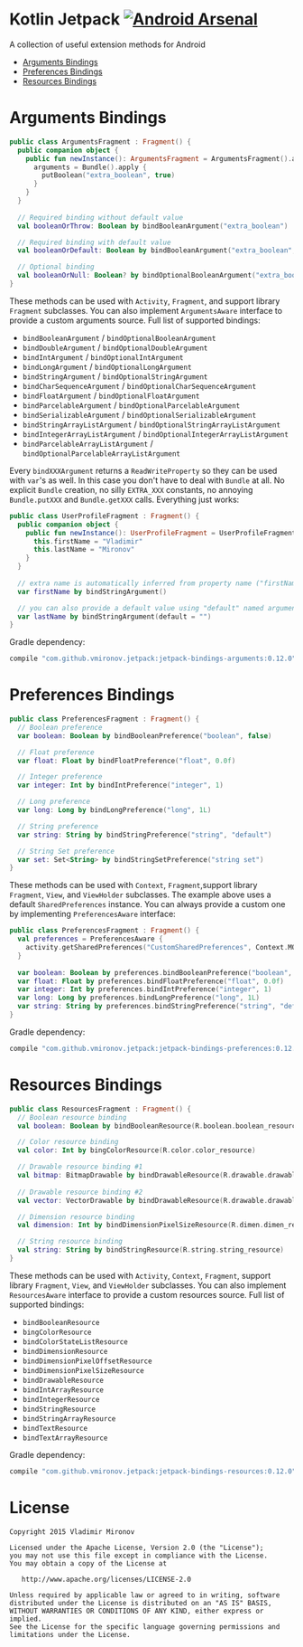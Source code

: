 # Kotlin Jetpack [![Android Arsenal](https://img.shields.io/badge/Android%20Arsenal-Kotlin%20Jetpack-green.svg?style=flat)](https://android-arsenal.com/details/1/2588)
A collection of useful extension methods for Android

* [Arguments Bindings](#arguments-bindings)
* [Preferences Bindings](#preferences-bindings)
* [Resources Bindings](#resources-bindings)

# Arguments Bindings
```kotlin
public class ArgumentsFragment : Fragment() {
  public companion object {
    public fun newInstance(): ArgumentsFragment = ArgumentsFragment().apply {
      arguments = Bundle().apply {
        putBoolean("extra_boolean", true)
      }
    }
  }
  
  // Required binding without default value
  val booleanOrThrow: Boolean by bindBooleanArgument("extra_boolean")

  // Required binding with default value
  val booleanOrDefault: Boolean by bindBooleanArgument("extra_boolean", false)

  // Optional binding
  val booleanOrNull: Boolean? by bindOptionalBooleanArgument("extra_boolean")
}
```
These methods can be used with `Activity`, `Fragment`, and support library `Fragment` subclasses. You can also implement `ArgumentsAware` interface to provide a custom arguments source. Full list of supported bindings:
- `bindBooleanArgument` / `bindOptionalBooleanArgument`
- `bindDoubleArgument` / `bindOptionalDoubleArgument`
- `bindIntArgument` / `bindOptionalIntArgument`
- `bindLongArgument` / `bindOptionalLongArgument`
- `bindStringArgument` / `bindOptionalStringArgument`
- `bindCharSequenceArgument` / `bindOptionalCharSequenceArgument`
- `bindFloatArgument` / `bindOptionalFloatArgument`
- `bindParcelableArgument` / `bindOptionalParcelableArgument`
- `bindSerializableArgument` / `bindOptionalSerializableArgument`
- `bindStringArrayListArgument` / `bindOptionalStringArrayListArgument`
- `bindIntegerArrayListArgument` / `bindOptionalIntegerArrayListArgument`
- `bindParcelableArrayListArgument` / `bindOptionalParcelableArrayListArgument`

Every `bindXXXArgument` returns a `ReadWriteProperty` so they can be used with `var`'s as well. In this case you don't have to deal with `Bundle` at all. No explicit `Bundle` creation, no silly `EXTRA_XXX` constants, no annoying `Bundle.putXXX` and `Bundle.getXXX` calls. Everything just works:
```kotlin
public class UserProfileFragment : Fragment() {
  public companion object {
    public fun newInstance(): UserProfileFragment = UserProfileFragment().apply {
      this.firstName = "Vladimir"
      this.lastName = "Mironov"
    }
  }
  
  // extra name is automatically inferred from property name ("firstName" in this case)
  var firstName by bindStringArgument()

  // you can also provide a default value using "default" named argument
  var lastName by bindStringArgument(default = "")
}
```

Gradle dependency:
```gradle
compile "com.github.vmironov.jetpack:jetpack-bindings-arguments:0.12.0"
```

# Preferences Bindings
```kotlin
public class PreferencesFragment : Fragment() {
  // Boolean preference
  var boolean: Boolean by bindBooleanPreference("boolean", false)

  // Float preference
  var float: Float by bindFloatPreference("float", 0.0f)

  // Integer preference
  var integer: Int by bindIntPreference("integer", 1)

  // Long preference
  var long: Long by bindLongPreference("long", 1L)

  // String preference
  var string: String by bindStringPreference("string", "default")

  // String Set preference
  var set: Set<String> by bindStringSetPreference("string set")
}
```

These methods can be used with `Context`, `Fragment`,support library `Fragment`, `View`, and `ViewHolder` subclasses. The example above uses a default `SharedPreferences` instance. You can always provide a custom one by implementing `PreferencesAware` interface:
```kotlin
public class PreferencesFragment : Fragment() {
  val preferences = PreferencesAware {
    activity.getSharedPreferences("CustomSharedPreferences", Context.MODE_PRIVATE)
  }
  
  var boolean: Boolean by preferences.bindBooleanPreference("boolean", false)
  var float: Float by preferences.bindFloatPreference("float", 0.0f)
  var integer: Int by preferences.bindIntPreference("integer", 1)
  var long: Long by preferences.bindLongPreference("long", 1L)
  var string: String by preferences.bindStringPreference("string", "default")
}
```

Gradle dependency:
```gradle
compile "com.github.vmironov.jetpack:jetpack-bindings-preferences:0.12.0"
```

# Resources Bindings
```kotlin
public class ResourcesFragment : Fragment() {
  // Boolean resource binding
  val boolean: Boolean by bindBooleanResource(R.boolean.boolean_resource)

  // Color resource binding
  val color: Int by bingColorResource(R.color.color_resource)

  // Drawable resource binding #1
  val bitmap: BitmapDrawable by bindDrawableResource(R.drawable.drawable_bitmap)
  
  // Drawable resource binding #2
  val vector: VectorDrawable by bindDrawableResource(R.drawable.drawable_vector)

  // Dimension resource binding
  val dimension: Int by bindDimensionPixelSizeResource(R.dimen.dimen_resource)

  // String resource binding
  val string: String by bindStringResource(R.string.string_resource)
}
```
These methods can be used with `Activity`, `Context`, `Fragment`, support library `Fragment`, `View`, and `ViewHolder` subclasses. You can also implement `ResourcesAware` interface to provide a custom resources source. Full list of supported bindings:
- `bindBooleanResource`
- `bingColorResource`
- `bindColorStateListResource`
- `bindDimensionResource`
- `bindDimensionPixelOffsetResource`
- `bindDimensionPixelSizeResource`
- `bindDrawableResource`
- `bindIntArrayResource`
- `bindIntegerResource`
- `bindStringResource`
- `bindStringArrayResource`
- `bindTextResource`
- `bindTextArrayResource`

Gradle dependency:
```gradle
compile "com.github.vmironov.jetpack:jetpack-bindings-resources:0.12.0"
```

# License

    Copyright 2015 Vladimir Mironov

    Licensed under the Apache License, Version 2.0 (the "License");
    you may not use this file except in compliance with the License.
    You may obtain a copy of the License at

       http://www.apache.org/licenses/LICENSE-2.0

    Unless required by applicable law or agreed to in writing, software
    distributed under the License is distributed on an "AS IS" BASIS,
    WITHOUT WARRANTIES OR CONDITIONS OF ANY KIND, either express or implied.
    See the License for the specific language governing permissions and
    limitations under the License.
